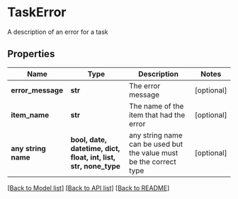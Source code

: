 # TaskError

A description of an error for a task

## Properties
Name | Type | Description | Notes
------------ | ------------- | ------------- | -------------
**error_message** | **str** | The error message | [optional] 
**item_name** | **str** | The name of the item that had the error | [optional] 
**any string name** | **bool, date, datetime, dict, float, int, list, str, none_type** | any string name can be used but the value must be the correct type | [optional]

[[Back to Model list]](../README.md#documentation-for-models) [[Back to API list]](../README.md#documentation-for-api-endpoints) [[Back to README]](../README.md)


